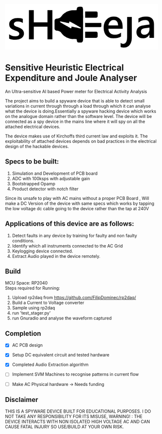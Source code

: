 ![Alt text](assets/logo.png?raw=true "logo")
# Sensitive Heuristic Electrical Expenditure and Joule Analyser
An Ultra-sensitive AI based Power meter for Electrical Activity Analysis

The project aims to build a spyware device that is able to detect small variations in current through through a load through which it can analyse what the device is doing.Essentially a spyware hacking device which works on the analogue domain rather than the software level. The device will be connected as a spy device in the mains line where it will spy on all the attached electrical devices.

The device makes use of Kirchoffs third current law and exploits it. The exploitability of attached devices depends on bad practices in the electrical design of the hackable devices.


## Specs to be built:

1. Simulation and Development of PCB board
2. ADC with 100ksps with adjustable gain 
3. Bootstrapped Opamp 
4. Product detector with notch filter

Since its unsafe to play with AC mains without a proper PCB Board , Will make a DC Version of the device with same specs which works by tapping the low voltage dc cable going to the device rather than the tap at 240V

## Applications of this device are as follows:

1. Detect faults in any device by training for faulty and non faulty conditions.
2. Identify which all instruments connected to the AC Grid
3. Keylogging device connected.
4. Extract Audio played in the device remotely.

## Build

MCU Space: RP2040  \
Steps required for Running:
1. Upload rp2daq from https://github.com/FilipDominec/rp2daq/
2. Build a Current to Voltage converter
3. Sample using rp2daq
4. run 'test_stager.py'
5. run Gnuradio and analyse the waveform captured

## Completion

-[x] AC PCB design
-[x] Setup DC equivalent circuit and tested hardware 
-[x] Completed Audio Extraction algorithm
-[ ] Implement SVM Machines to recognise patterns in current flow
-[ ] Make AC Physical hardware -> Needs funding
 

## Disclaimer

THIS IS A SPYWARE DEVICE BUILT FOR EDUCATIONAL PURPOSES. I DO NOT TAKE ANY RESPONSIBILITY FOR ITS MISUSE, WARNING! : THE DEVICE INTERACTS WITH NON ISOLATED HIGH VOLTAGE AC AND CAN CAUSE FATAL INJURY SO USE/BUILD AT YOUR OWN RISK.